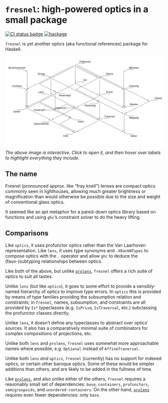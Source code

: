 # `fresnel`: high-powered optics in a small package

[![CI status badge](https://github.com/fresnel/fresnel/actions/workflows/ci.yml/badge.svg)][CI status] [![hackage](https://img.shields.io/hackage/v/fresnel.svg?color=blue&style=popout)][hackage]

`fresnel` is yet another optics (aka functional references) package for Haskell.

[CI status]: https://github.com/fresnel/fresnel/actions
[hackage]: http://hackage.haskell.org/package/fresnel


[![diagram of the optical and profunctor hierarchies and their relationships to one another](https://raw.githubusercontent.com/fresnel/fresnel/main/docs/optics.svg)](http://fresnel.github.io/fresnel/index.html)

_The above image is interactive. Click to open it, and then hover over labels to highlight everything they include._


## The name

Fresnel (pronounced approx. like “fray knell”) lenses are compact optics commonly seen in lighthouses, allowing much greater brightness or magnification than would otherwise be possible due to the size and weight of conventional glass optics.

It seemed like an apt metaphor for a pared-down optics library based on functions and using `ghc`’s constraint solver to do the heavy lifting.


## Comparisons

Like `optics`, it uses profunctor optics rather than the Van Laarhoven representation. Like `lens`, it uses type synonyms and `-XRankNTypes` to compose optics with the `.` operator and allow `ghc` to deduce the (faux-)subtyping relationships between optics.

Like both of the above, but unlike [`prolens`][], `fresnel` offers a rich suite of optics to suit all tastes.

Unlike `lens` (but like `optics`), it goes to some effort to provide a sensibly-named hierarchy of optics to improve type errors. In `optics` this is provided by means of type families providing the subsumption relation and constraints; in `fresnel`, names, subsumption, and constraints are all provided by `Is*` typeclasses (e.g. `IsPrism`, `IsTraversal`, etc.) subclassing the profunctor classes directly.

Unlike `lens`, it doesn’t define any typeclasses to abstract over optics’ sources. It also has a comparatively minimal suite of combinators for complex compositions of projections, etc.

Unlike both `lens` and `prolens`, `fresnel` uses somewhat more approachable names where possible, e.g. `Optional` instead of `AffineTraversal`.

Unlike both `lens` _and_ `optics`, `fresnel` (currently) has no support for indexed optics, or certain other baroque optics. Some of these would be simpler additions than others, and are likely to be added in the fullness of time.

Like [`prolens`][], and also unlike either of the others, `fresnel` requires a reasonably small set of dependencies: `base`, `containers`, `profunctors`, `semigroupoids`, and `unordered-containers`. On the other hand, [`prolens`][] requires even fewer dependencies: only `base`.

[`prolens`]: https://github.com/kowainik/prolens
